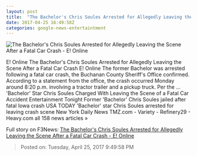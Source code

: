 ```yaml
---
layout: post
title:  "The Bachelor's Chris Soules Arrested for Allegedly Leaving the Scene After a Fatal Car Crash - E! Online"
date: 2017-04-25 16:49:58Z
categories: google-news-entertaintment
---
```


![The Bachelor's Chris Soules Arrested for Allegedly Leaving the Scene After a Fatal Car Crash - E! Online](http://akns-images.eonline.com/eol_images/Entire_Site/2017325/rs_600x600-170425074147-600.ChrisSoules.jpg?downsize=450:*&crop=450:350;left,top)

E! Online The Bachelor's Chris Soules Arrested for Allegedly Leaving the Scene After a Fatal Car Crash E! Online The former Bachelor was arrested following a fatal car crash, the Buchanan County Sheriff's Office confirmed. According to a statement from the office, the crash occurred Monday around 8:20 p.m. involving a tractor trailer and a pickup truck. Per the ... 'Bachelor' Star Chris Soules Charged With Leaving the Scene of a Fatal Car Accident Entertainment Tonight Former 'Bachelor' Chris Soules jailed after fatal Iowa crash USA TODAY 'Bachelor' star Chris Soules arrested for leaving crash scene New York Daily News TMZ.com - Variety - Refinery29 - Heavy.com all 158 news articles »


Full story on F3News: [The Bachelor's Chris Soules Arrested for Allegedly Leaving the Scene After a Fatal Car Crash - E! Online](http://www.f3nws.com/n/jyqFZE)

> Posted on: Tuesday, April 25, 2017 9:49:58 PM
